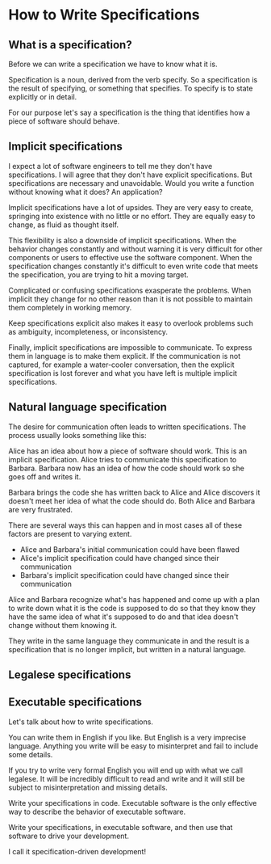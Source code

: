 # How to Write Specifications

## What is a specification?

Before we can write a specification we have to know what it is.

Specification is a noun, derived from the verb specify. So a specification is
the result of specifying, or something that specifies. To specify is to state
explicitly or in detail.

For our purpose let's say a specification is the thing that identifies how a
piece of software should behave.

## Implicit specifications

I expect a lot of software engineers to tell me they don't have specifications.
I will agree that they don't have explicit specifications. But specifications
are necessary and unavoidable. Would you write a function without knowing what
it does? An application?

Implicit specifications have a lot of upsides. They are very easy to create,
springing into existence with no little or no effort. They are equally easy to
change, as fluid as thought itself.

This flexibility is also a downside of implicit specifications. When the
behavior changes constantly and without warning it is very difficult for
other components or users to effective use the software component. When the
specification changes constantly it's difficult to even write code that meets
the specification, you are trying to hit a moving target.

Complicated or confusing specifications exasperate the problems. When implicit
they change for no other reason than it is not possible to maintain them
completely in working memory.

Keep specifications explicit also makes it easy to overlook problems such as
ambiguity, incompleteness, or inconsistency.

Finally, implicit specifications are impossible to communicate. To express them
in language is to make them explicit. If the communication is not captured,
for example a water-cooler conversation, then the explicit specification is lost
forever and what you have left is multiple implicit specifications.

## Natural language specification

The desire for communication often leads to written specifications. The process
usually looks something like this:

Alice has an idea about how a piece of software should work. This is an implicit
specification. Alice tries to communicate this specification to Barbara. Barbara
now has an idea of how the code should work so she goes off and writes it.

Barbara brings the code she has written back to Alice and Alice discovers it
doesn't meet her idea of what the code should do. Both Alice and Barbara are
very frustrated.

There are several ways this can happen and in most cases all of these factors
are present to varying extent.

- Alice and Barbara's initial communication could have been flawed
- Alice's implicit specification could have changed since their communication
- Barbara's implicit specification could have changed since their communication

Alice and Barbara recognize what's has happened and come up with a plan to write
down what it is the code is supposed to do so that they know they have the same
idea of what it's supposed to do and that idea doesn't change without them
knowing it.

They write in the same language they communicate in and the result is a
specification that is no longer implicit, but written in a natural language.

## Legalese specifications

## Executable specifications

Let's talk about how to write specifications.

You can write them in English if you like. But English is a very imprecise
language. Anything you write will be easy to misinterpret and fail to include
some details.

If you try to write very formal English you will end up with what we call
legalese. It will be incredibly difficult to read and write and it will still be
subject to misinterpretation and missing details.

Write your specifications in code. Executable software is the only effective way
to describe the behavior of executable software.

Write your specifications, in executable software, and then use that software to
drive your development.

I call it specification-driven development!
